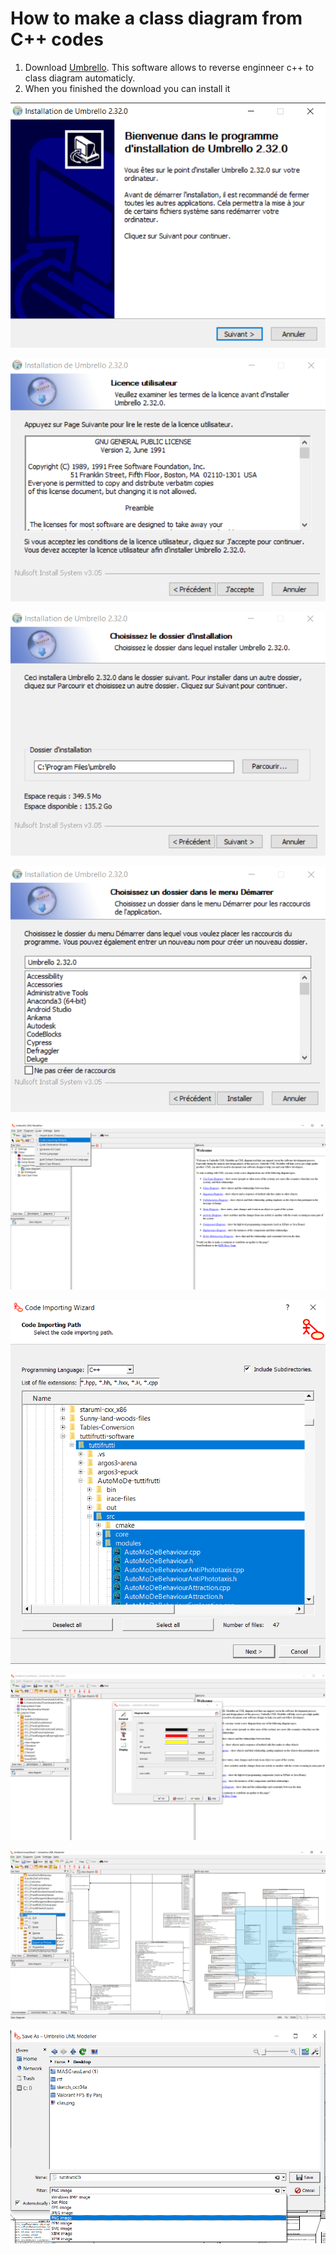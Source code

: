# How to make a class diagram from C++ codes

1. Download [Umbrello](https://umbrello.kde.org/installation.php).
   This software allows to reverse enginneer c++ to class diagram automaticly.
2. When you finished the download you can install it

![Image](pictureSteps/u1.png)

![Image](pictureSteps/u2.png)

![Image](pictureSteps/u3.png)

![Image](pictureSteps/u4.png)

![Image](pictureSteps/u5.png)

![Image](pictureSteps/u6.png)

![Image](pictureSteps/u7.png)

![Image](pictureSteps/u8.png)

![Image](pictureSteps/u9.png)
